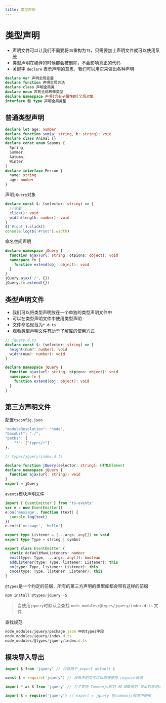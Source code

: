 ```yaml
---
title: 类型声明
---
```


# 类型声明

- 声明文件可以让我们不需要将`JS`重构为`TS`，只需要加上声明文件就可以使用系统
- 类型声明在编译的时候都会被删除，不会影响真正的代码
- 关键字 `declare` 表示声明的意思，我们可以用它来做出各种声明

```typescript
declare var 声明全局变量
declare function 声明全局方法
declare class 声明全局类
declare enum 声明全局枚举类型
declare namespace 声明(含有子属性的)全局对象
interface 和 type 声明全局类型
```

## 普通类型声明

```typescript
declare let age: number
declare function sum(a: string, b: string): void
declare class Animal {}
declare const enum Seaons {
  Spring,
  Summer,
  Autumn,
  Winter,
}
declare interface Person {
  name: string
  age: number
}
```

声明`jQuery`对象

```typescript
declare const $: (selector: string) => {
  //变量
  click(): void
  width(length: number): void
}
$('#root').click()
console.log($('#root').width)
```

命名空间声明

```typescript
declare namespace jQuery {
  function ajax(url: string, otpions: object): void
  namespace fn {
    function extend(obj: object): void
  }
}
jQuery.ajax('/', {})
jQuery.fn.extend({})
```

## 类型声明文件

- 我们可以把类型声明放在一个单独的类型声明文件中
- 可以在类型声明文件中使用类型声明
- 文件命名规范为`*.d.ts`
- 观看类型声明文件有助于了解库的使用方式

```typescript
// jquery.d.ts
declare const $: (selector: string) => {
  height(num?: number): void
  width(num?: number): void
}

declare namespace jQuery {
  function ajax(url: string, otpions: object): void
  namespace fn {
    function extend(obj: object): void
  }
}
```

## 第三方声明文件

配置`tsconfig.json`

```typescript
"moduleResolution": "node",
"baseUrl": "./",
"paths": {
    "*": ["types/*"]
},
```

```typescript
// types/jquery/index.d.ts

declare function jQuery(selector: string): HTMLElement
declare namespace jQuery {
  function ajax(url: string): void
}
export = jQuery
```

`events`模块声明文件

```typescript
import { EventEmitter } from 'ts-events'
var e = new EventEmitter()
e.on('message', function (text) {
  console.log(text)
})
e.emit('message', 'hello')
```

```typescript
export type Listener = (...args: any[]) => void
export type Type = string | symbol

export class EventEmitter {
  static defaultMaxListeners: number
  emit(type: Type, ...args: any[]): boolean
  addListener(type: Type, listener: Listener): this
  on(type: Type, listener: Listener): this
  once(type: Type, listener: Listener): this
}
```

`@types`是一个约定的前缀，所有的第三方声明的类型库都会带有这样的前缀

```typescript
npm install @types/jquery -S
```

> 当使用`jquery`时默认会查找 `node_modules/@types/jquery/index.d.ts` 文件

查找规范

```typescript
node_modules/jquery/package.json 中的types字段
node_modules/jquery/index.d.ts
node_modules/@types/jquery/index.d.ts
```

## 模块导入导出

```typescript
import $ from 'jquery' // 只适用于 export default $

const $ = require('jquery') // 没有声明文件可以直接使用 require语法

import * as $ from 'jquery' // 为了支持 Commonjs规范 和 AMD规范 导出时采用export = jquery

import $ = require('jquery') // export = jquery 在commonjs规范中使用
```
